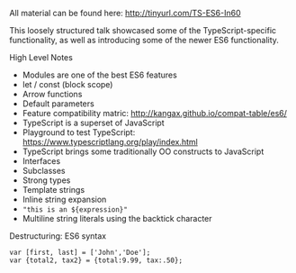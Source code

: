 All material can be found here:
http://tinyurl.com/TS-ES6-In60

This loosely structured talk showcased some of the TypeScript-specific functionality, as well as introducing some of the newer ES6 functionality.

High Level Notes

 - Modules are one of the best ES6 features
 - let / const (block scope)
 - Arrow functions
 - Default parameters
 - Feature compatibility matric: http://kangax.github.io/compat-table/es6/
 - TypeScript is a superset of JavaScript
 - Playground to test TypeScript: https://www.typescriptlang.org/play/index.html
 - TypeScript brings some traditionally OO constructs to JavaScript
 - Interfaces
 - Subclasses
 - Strong types
 - Template strings
 - Inline string expansion
 - `"this is an ${expression}"`
 - Multiline string literals using the backtick character

Destructuring: ES6 syntax

    var [first, last] = ['John','Doe'];
    var {total2, tax2} = {total:9.99, tax:.50};